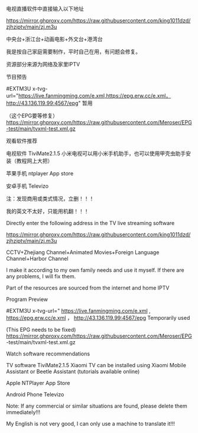 
电视直播软件中直接输入以下地址

https://mirror.ghproxy.com/https://raw.githubusercontent.com/king1011dzd/zjhziptv/main/zj.m3u

中央台+浙江台+动画电影+外文台+港湾台

我是按自己家庭需要制作，平时自己在用，有问题会修复。

资源部分来源为网络及家里IPTV

节目预告

#EXTM3U x-tvg-url="https://live.fanmingming.com/e.xml,https://epg.erw.cc/e.xml，http://43.136.119.99:4567/epg"   暂用

（这个EPG要等修复）https://mirror.ghproxy.com/https://raw.githubusercontent.com/Meroser/EPG-test/main/tvxml-test.xml.gz

观看软件推荐

电视软件 TiviMate2.1.5 小米电视可以用小米手机助手，也可以使用甲壳虫助手安装（教程网上大把）

苹果手机 ntplayer  App store

安卓手机 Televizo

注：发现商用或类式情况，立删！！！

我的英文不太好，只能用机翻！！！


Directly enter the following address in the TV live streaming software

https://mirror.ghproxy.com/https://raw.githubusercontent.com/king1011dzd/zjhziptv/main/zj.m3u

CCTV+Zhejiang Channel+Animated Movies+Foreign Language Channel+Harbor Channel

I make it according to my own family needs and use it myself. If there are any problems, I will fix them.

Part of the resources are sourced from the internet and home IPTV

Program Preview

#EXTM3U x-tvg-url=" https://live.fanmingming.com/e.xml , https://epg.erw.cc/e.xml ， http://43.136.119.99:4567/epg Temporarily used

(This EPG needs to be fixed) https://mirror.ghproxy.com/https://raw.githubusercontent.com/Meroser/EPG -test/main/tvxml-test.xml.gz

Watch software recommendations

TV software TiviMate2.1.5 Xiaomi TV can be installed using Xiaomi Mobile Assistant or Beetle Assistant (tutorials available online)

Apple NTPlayer App Store

Android Phone Televizo

Note: If any commercial or similar situations are found, please delete them immediately!!!

My English is not very good, I can only use a machine to translate it!!!

